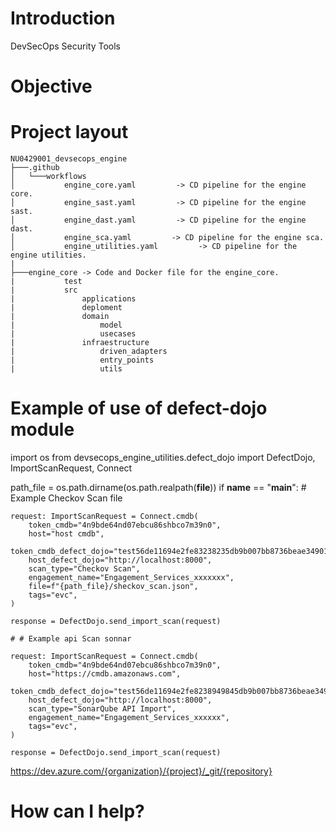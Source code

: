 # Introduction

DevSecOps Security Tools

# Objective

# Project layout

```
NU0429001_devsecops_engine
├───.github
│   └───workflows
│           engine_core.yaml         -> CD pipeline for the engine core.
│           engine_sast.yaml         -> CD pipeline for the engine sast.
│           engine_dast.yaml         -> CD pipeline for the engine dast.
│           engine_sca.yaml         -> CD pipeline for the engine sca.
│           engine_utilities.yaml         -> CD pipeline for the engine utilities.
|
├───engine_core -> Code and Docker file for the engine_core.
|           test
|           src 
|               applications
|               deploment
|               domain
|                   model
|                   usecases
|               infraestructure
|                   driven_adapters
|                   entry_points
|                   utils
```
# Example of use of defect-dojo module
import os
from devsecops_engine_utilities.defect_dojo import DefectDojo,\
    ImportScanRequest, Connect

path_file = os.path.dirname(os.path.realpath(__file__))
if __name__ == "__main__":
    # Example Checkov Scan file

    request: ImportScanRequest = Connect.cmdb(
        token_cmdb="4n9bde64nd07ebcu86shbco7m39n0",
        host="host cmdb",
        token_cmdb_defect_dojo="test56de11694e2fe83238235db9b007bb8736beae349011ec",
        host_defect_dojo="http://localhost:8000",
        scan_type="Checkov Scan",
        engagement_name="Engagement_Services_xxxxxxx",
        file=f"{path_file}/sheckov_scan.json",
        tags="evc",
    )

    response = DefectDojo.send_import_scan(request)

    # # Example api Scan sonnar

    request: ImportScanRequest = Connect.cmdb(
        token_cmdb="4n9bde64nd07ebcu86shbco7m39n0",
        host="https://cmdb.amazonaws.com",
        token_cmdb_defect_dojo="test56de11694e2fe8238949845db9b007bb8736beae349011ec",
        host_defect_dojo="http://localhost:8000",
        scan_type="SonarQube API Import",
        engagement_name="Engagement_Services_xxxxxx",
        tags="evc",
    )

    response = DefectDojo.send_import_scan(request)


https://dev.azure.com/{organization}/{project}/_git/{repository}

# How can I help?

